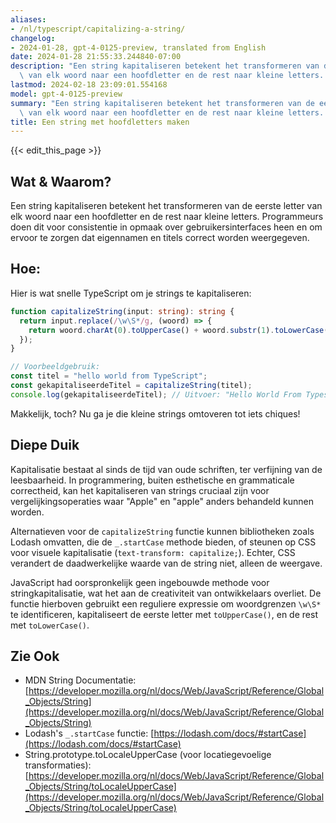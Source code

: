 ```yaml
---
aliases:
- /nl/typescript/capitalizing-a-string/
changelog:
- 2024-01-28, gpt-4-0125-preview, translated from English
date: 2024-01-28 21:55:33.244840-07:00
description: "Een string kapitaliseren betekent het transformeren van de eerste letter\
  \ van elk woord naar een hoofdletter en de rest naar kleine letters. Programmeurs\u2026"
lastmod: 2024-02-18 23:09:01.554168
model: gpt-4-0125-preview
summary: "Een string kapitaliseren betekent het transformeren van de eerste letter\
  \ van elk woord naar een hoofdletter en de rest naar kleine letters. Programmeurs\u2026"
title: Een string met hoofdletters maken
---
```


{{< edit_this_page >}}

## Wat & Waarom?

Een string kapitaliseren betekent het transformeren van de eerste letter van elk woord naar een hoofdletter en de rest naar kleine letters. Programmeurs doen dit voor consistentie in opmaak over gebruikersinterfaces heen en om ervoor te zorgen dat eigennamen en titels correct worden weergegeven.

## Hoe:

Hier is wat snelle TypeScript om je strings te kapitaliseren:

```typescript
function capitalizeString(input: string): string {
  return input.replace(/\w\S*/g, (woord) => {
    return woord.charAt(0).toUpperCase() + woord.substr(1).toLowerCase();
  });
}

// Voorbeeldgebruik:
const titel = "hello world from TypeScript";
const gekapitaliseerdeTitel = capitalizeString(titel);
console.log(gekapitaliseerdeTitel); // Uitvoer: "Hello World From Typescript"
```

Makkelijk, toch? Nu ga je die kleine strings omtoveren tot iets chiques!

## Diepe Duik

Kapitalisatie bestaat al sinds de tijd van oude schriften, ter verfijning van de leesbaarheid. In programmering, buiten esthetische en grammaticale correctheid, kan het kapitaliseren van strings cruciaal zijn voor vergelijkingsoperaties waar "Apple" en "apple" anders behandeld kunnen worden.

Alternatieven voor de `capitalizeString` functie kunnen bibliotheken zoals Lodash omvatten, die de `_.startCase` methode bieden, of steunen op CSS voor visuele kapitalisatie (`text-transform: capitalize;`). Echter, CSS verandert de daadwerkelijke waarde van de string niet, alleen de weergave.

JavaScript had oorspronkelijk geen ingebouwde methode voor stringkapitalisatie, wat het aan de creativiteit van ontwikkelaars overliet. De functie hierboven gebruikt een reguliere expressie om woordgrenzen `\w\S*` te identificeren, kapitaliseert de eerste letter met `toUpperCase()`, en de rest met `toLowerCase()`.

## Zie Ook

- MDN String Documentatie: [https://developer.mozilla.org/nl/docs/Web/JavaScript/Reference/Global_Objects/String](https://developer.mozilla.org/nl/docs/Web/JavaScript/Reference/Global_Objects/String)
- Lodash's `_.startCase` functie: [https://lodash.com/docs/#startCase](https://lodash.com/docs/#startCase)
- String.prototype.toLocaleUpperCase (voor locatiegevoelige transformaties): [https://developer.mozilla.org/nl/docs/Web/JavaScript/Reference/Global_Objects/String/toLocaleUpperCase](https://developer.mozilla.org/nl/docs/Web/JavaScript/Reference/Global_Objects/String/toLocaleUpperCase)
